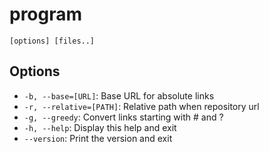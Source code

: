 # program

```synopsis
[options] [files..]
```

## Options

* `-b, --base=[URL]`: Base URL for absolute links
* `-r, --relative=[PATH]`: Relative path when repository url
* `-g, --greedy`: Convert links starting with # and ?
* `-h, --help`: Display this help and exit
* `--version`: Print the version and exit

